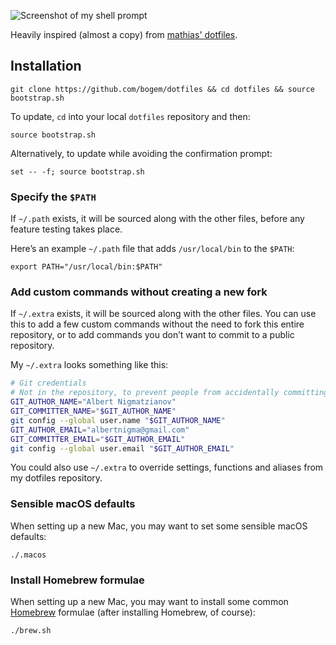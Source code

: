 ![Screenshot of my shell prompt](https://raw.github.com/bogem/dotfiles/master/photo.png)

Heavily inspired (almost a copy) from [mathias' dotfiles](https://github.com/mathiasbynens/dotfiles).

## Installation

	git clone https://github.com/bogem/dotfiles && cd dotfiles && source bootstrap.sh


To update, `cd` into your local `dotfiles` repository and then:

	source bootstrap.sh

Alternatively, to update while avoiding the confirmation prompt:

	set -- -f; source bootstrap.sh

### Specify the `$PATH`

If `~/.path` exists, it will be sourced along with the other files, before any feature testing takes place.

Here’s an example `~/.path` file that adds `/usr/local/bin` to the `$PATH`:

	export PATH="/usr/local/bin:$PATH"

### Add custom commands without creating a new fork

If `~/.extra` exists, it will be sourced along with the other files. You can use this to add a few custom commands without the need to fork this entire repository, or to add commands you don’t want to commit to a public repository.

My `~/.extra` looks something like this:

```bash
# Git credentials
# Not in the repository, to prevent people from accidentally committing under my name
GIT_AUTHOR_NAME="Albert Nigmatzianov"
GIT_COMMITTER_NAME="$GIT_AUTHOR_NAME"
git config --global user.name "$GIT_AUTHOR_NAME"
GIT_AUTHOR_EMAIL="albertnigma@gmail.com"
GIT_COMMITTER_EMAIL="$GIT_AUTHOR_EMAIL"
git config --global user.email "$GIT_AUTHOR_EMAIL"
```

You could also use `~/.extra` to override settings, functions and aliases from my dotfiles repository.

### Sensible macOS defaults

When setting up a new Mac, you may want to set some sensible macOS defaults:

	./.macos

### Install Homebrew formulae

When setting up a new Mac, you may want to install some common [Homebrew](http://brew.sh/) formulae (after installing Homebrew, of course):

	./brew.sh
